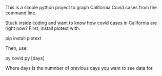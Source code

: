 This is a simple python project to graph California Covid cases from the command line.

Stuck inside coding and want to know how covid cases in California are right now?
First, install plotext with:

pip install plotext

Then, use:

py covid.py [days]

Where days is the numnber of previous days you want to see data for. 

